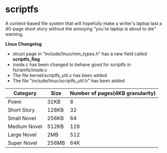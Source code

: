 # scriptfs
A context-based file system that will hopefully make a writer's laptop last a 40-page short story without the annoying "you're laptop is about to die" warning.

**Linux Changelog**

- struct page in "include/linux/mm_types.h" has a new field called **scriptfs_flag**
- inode.c has been changed to behave good for scriptfs in fs/ramfs/inode.c
- The file kernel/scriptfs_util.c has been added
- The file "include/linux/scriptfs_util.h" has been added

| Category  |Size   |Number of pages(4KB granularity)   |
|---|---|---|
| Poem  |32KB   |8   |
| Short Story  |128KB   |32   |
| Small Novel  |256KB   |64   |
| Medium Novel  | 512KB  | 128  |
| Large Novel  | 2MB  | 512  |
|Super Novel   | 256MB  | 64K  |
